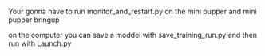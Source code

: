 Your gonna have to run monitor_and_restart.py on the mini pupper
and mini pupper bringup

on the computer you can save a moddel with save_training_run.py and then run with Launch.py
